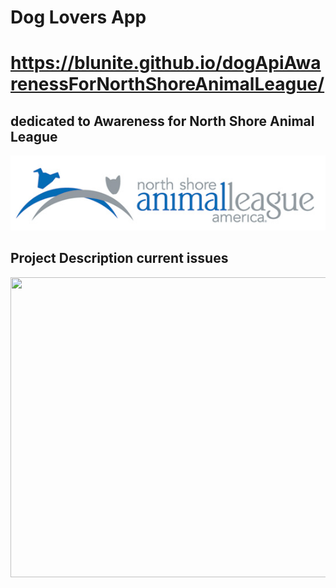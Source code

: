 # Dog Lovers App

# https://blunite.github.io/dogApiAwarenessForNorthShoreAnimalLeague/

## dedicated to Awareness for North Shore Animal League

<img src="assets/north-shore-animal-555x132.jpg"/>

## Project Description current issues

<img src="assets/DogApiApp.gif" width="640" height="480"/>


